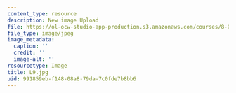 ```yaml
---
content_type: resource
description: New image Upload
file: https://ol-ocw-studio-app-production.s3.amazonaws.com/courses/8-03sc-physics-iii-vibrations-and-waves-fall-2016/991859ebf14808a879da7c0fde7b8bb6_L9.jpg
file_type: image/jpeg
image_metadata:
  caption: ''
  credit: ''
  image-alt: ''
resourcetype: Image
title: L9.jpg
uid: 991859eb-f148-08a8-79da-7c0fde7b8bb6
---
```

